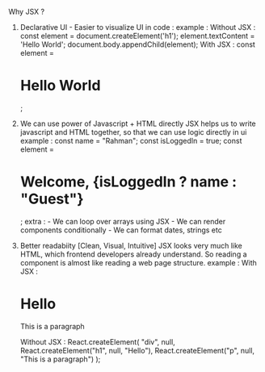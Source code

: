 Why JSX ?

1. Declarative UI - Easier to visualize UI in code :
    example : 
        Without JSX : 
            const element = document.createElement('h1');
            element.textContent = 'Hello World';
            document.body.appendChild(element);
        With JSX :
            const element = <h1>Hello World</h1>;

2. We can use power of Javascript + HTML directly
    JSX helps us to write javascript and HTML together, so that we can use logic directly in ui
    example : 
        const name = "Rahman";
        const isLoggedIn = true;
        const element = <h1>Welcome, {isLoggedIn ? name : "Guest"}</h1>;
    extra : 
        - We can loop over arrays using JSX
        - We can render components conditionally
        - We can format dates, strings etc
        
3. Better readabiity [Clean, Visual, Intuitive]
        JSX looks very much like HTML, which frontend developers already understand. So reading a component is almost like reading a web page structure.
        example : 
        With JSX :
        <div>
            <h1>Hello</h1>
            <p>This is a paragraph</p>
        </div>
        Without JSX :
        React.createElement(
            "div",
            null,
        React.createElement("h1", null, "Hello"),
        React.createElement("p", null, "This is a paragraph")
        );

        
